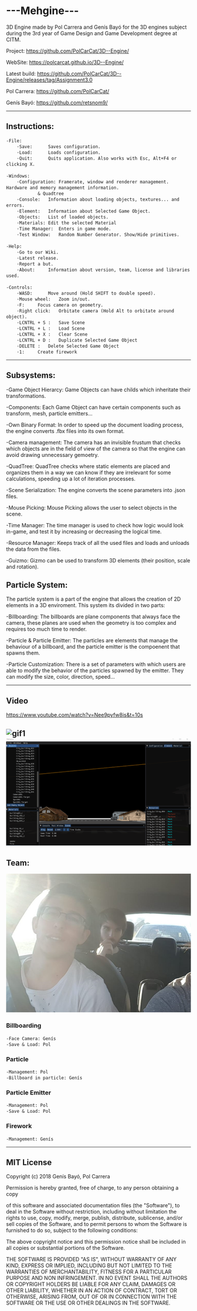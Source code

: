 ﻿# ---Mehgine---

3D Engine made by Pol Carrera and Genís Bayó
 for the 3D engines subject during the 3rd year of Game Design and Game Development degree at CITM.

Project: https://github.com/PolCarCat/3D--Engine/

WebSite: https://polcarcat.github.io/3D--Engine/

Latest build: https://github.com/PolCarCat/3D--Engine/releases/tag/Assignment3.0

Pol Carrera: https://github.com/PolCarCat/

Genís Bayó: https://github.com/retsnom9/

----------------------------
## Instructions:

	-File:
		·Save:		Saves configuration.
		·Load:		Loads configuration.
		·Quit:		Quits application. Also works with Esc, Alt+F4 or clicking X.

	-Windows:
		·Configuration:	Framerate, window and renderer management. Hardware and memory management information.
				& Quadtree
		·Console:	Information about loading objects, textures... and errors.
		·Element:	Information about Selected Game Object.
		·Objects:	List of loaded objects.
		·Materials:	Edit the selected Material
		·Time Manager:	Enters in game mode.
		·Test Window:	Random Number Generator. Show/Hide primitives.

	-Help:
		·Go to our Wiki.
		·Latest release.
		·Report a but.
		·About:		Information about version, team, license and libraries used.

	-Controls:
		·WASD:		Move around (Hold SHIFT to double speed).
		·Mouse wheel:	Zoom in/out.
		·F:		Focus camera on geometry.
		·Right click:	Orbitate camera (Hold Alt to orbitate around object).
		·LCNTRL + S : 	Save Scene
		·LCNTRL + L :	Load Scene
		·LCNTRL + X :	Clear Scene
		·LCNTRL + D :	Duplicate Selected Game Object
		·DELETE	:	Delete Selected Game Object
		·1:		Create firework

----------------------------
## Subsystems:
-Game Object Hierarcy: Game Objects can have childs which inheritate their transformations.

-Components: Each Game Object can have certain components such as transform, mesh, particle emitters...

-Own Binary Format: In order to speed up the document loading process, the engine converts .fbx files into its own format.

-Camera management: The camera has an invisible frustum that checks which objects are in the field of view of the camera so that the
engine can avoid drawing unnecessary gemoetry.

-QuadTree: QuadTree checks where static elements are placed and organizes them in a way we can know if they are irrelevant for some calculations, speeding up a lot of iteration processes.

-Scene Serialization: The engine converts the scene parameters into .json files.

-Mouse Picking: Mouse Picking allows the user to select objects in the scene.

-Time Manager: The time manager is used to check how logic would look in-game, and test it by increasing or decreasing the logical time.

-Resource Manager: Keeps track of all the used files and loads and unloads the data from the files. 

-Guizmo: Gizmo can be used to transform 3D elements (their position, scale and rotation).

## Particle System:
The particle system is a part of the engine that allows the creation of 2D elements in a 3D enviroment. This system its divided in two parts:

-Billboarding:
The billboards are plane components that always face the camera, these planes are used when the geometry is too complex and requires too much time to render.

-Particle & Particle Emitter: The particles are elements that manage the behaviour of a billboard, and the particle emitter is the compoenent that spawns them.

-Particle Customization: There is a set of parameters with which users are able to modify the behavior of the particles spawned by the emitter. They can modify the size, color, direction, speed...

----------------------------
## Video
https://www.youtube.com/watch?v=Nee9pyfw8is&t=10s

![gif1](https://github.com/PolCarCat/3D--Engine/blob/master/Game/Webpage/gif1.gif?raw=true)
![gif2](https://github.com/PolCarCat/3D--Engine/blob/master/Game/Webpage/gif2.gif?raw=true)
----------------------------
## Team:
![alt text](https://github.com/PolCarCat/3D--Engine/blob/master/Game/Webpage/Teamfoto.jpeg)

### Billboarding

	-Face Camera: Genís 
	-Save & Load: Pol
	
### Particle

	-Management: Pol
	-Billboard in particle: Genís
	
### Particle Emitter

	-Management: Pol
	-Save & Load: Pol
	
### Firework

	-Management: Genís

----------------------------
## MIT License

Copyright (c) 2018 Genís Bayó, Pol Carrera

Permission is hereby granted, free of charge, to any person obtaining a copy

of this software and associated documentation files (the "Software"), to deal 
in the Software without restriction, including without
limitation the rights
to use, copy, modify, merge, publish, distribute, sublicense, and/or sell
copies of the Software, and to permit
persons to whom the Software is
furnished to do so, subject to the following conditions:

The above copyright notice and this permission
notice shall be included in all
copies or substantial portions of the Software.

THE SOFTWARE IS PROVIDED "AS IS", WITHOUT WARRANTY OF
ANY KIND, EXPRESS OR
IMPLIED, INCLUDING BUT NOT LIMITED TO THE WARRANTIES OF MERCHANTABILITY,
FITNESS FOR A PARTICULAR PURPOSE AND NON
INFRINGEMENT. IN NO EVENT SHALL THE
AUTHORS OR COPYRIGHT HOLDERS BE LIABLE FOR ANY CLAIM, DAMAGES OR OTHER
LIABILITY, WHETHER IN AN ACTION
OF CONTRACT, TORT OR OTHERWISE, ARISING FROM,
OUT OF OR IN CONNECTION WITH THE SOFTWARE OR THE USE OR OTHER DEALINGS IN THE
SOFTWARE.
